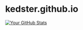 # kedster.github.io

[![Your GitHub Stats](https://github-readme-stats.vercel.app/api?username=kedster&show_icons=true&theme=transparent)](https://github.com/kedster)
